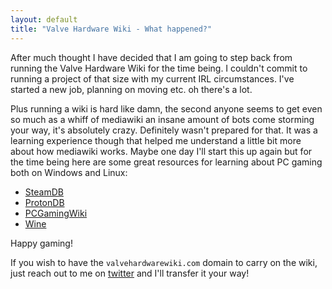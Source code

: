 ```yaml
---
layout: default
title: "Valve Hardware Wiki - What happened?"
---
```

After much thought I have decided that I am going to step back from running the Valve Hardware Wiki for the time being. I couldn't commit to running a project of that size with my current IRL circumstances. I've started a new job, planning on moving etc. oh there's a lot.

Plus running a wiki is hard like damn, the second anyone seems to get even so much as a whiff of mediawiki an insane amount of bots come storming your way, it's absolutely crazy. Definitely wasn't prepared for that. It was a learning experience though that helped me understand a little bit more about how mediawiki works. Maybe one day I'll start this up again but for the time being here are some great resources for learning about PC gaming both on Windows and Linux:

* [SteamDB](http://steamdb.info)
* [ProtonDB](http://protondb.com)
* [PCGamingWiki](https://www.pcgamingwiki.com/wiki/Home)
* [Wine](https://www.winehq.org/)

Happy gaming!

If you wish to have the `valvehardwarewiki.com` domain to carry on the wiki, just reach out to me on [twitter](https://twitter.com/monotiller) and I'll transfer it your way!

